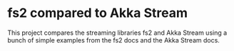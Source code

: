 # fs2 compared to Akka Stream

This project compares the streaming libraries fs2 and Akka Stream
using a bunch of simple examples from the fs2 docs and the Akka Stream docs.
